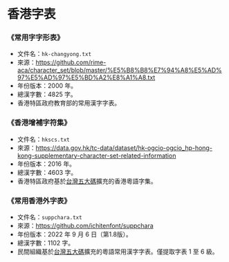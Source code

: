 # 香港字表

### 《常用字字形表》

* 文件名：`hk-changyong.txt`
* 來源：https://github.com/rime-aca/character_set/blob/master/%E5%B8%B8%E7%94%A8%E5%AD%97%E5%AD%97%E5%BD%A2%E8%A1%A8.txt
* 年份版本：2000 年。
* 總漢字數：4825 字。
* 香港特區政府教育部的常用漢字字表。

### 《香港增補字符集》

* 文件名：`hkscs.txt`
* 來源：https://data.gov.hk/tc-data/dataset/hk-ogcio-ogcio_hp-hong-kong-supplementary-character-set-related-information
* 年份版本：2016 年。
* 總漢字數：4603 字。
* 香港特區政府基於[台灣五大碼](../taiwan)擴充的香港粵語字集。

### 《常用香港外字表》

* 文件名：`suppchara.txt`
* 來源：https://github.com/ichitenfont/suppchara
* 年份版本：2022 年 9 月 6 日（第1.8版）。
* 總漢字數：1102 字。
* 民間組織基於[台灣五大碼](../taiwan)擴充的粵語常用漢字字表。僅提取字表 1 至 6 級。
